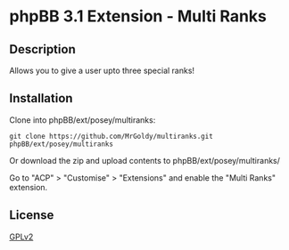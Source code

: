 # phpBB 3.1 Extension - Multi Ranks

## Description
Allows you to give a user upto three special ranks!

## Installation

Clone into phpBB/ext/posey/multiranks:

    git clone https://github.com/MrGoldy/multiranks.git phpBB/ext/posey/multiranks
	
Or download the zip and upload contents to phpBB/ext/posey/multiranks/

Go to "ACP" > "Customise" > "Extensions" and enable the "Multi Ranks" extension.

## License

[GPLv2](license.txt)
